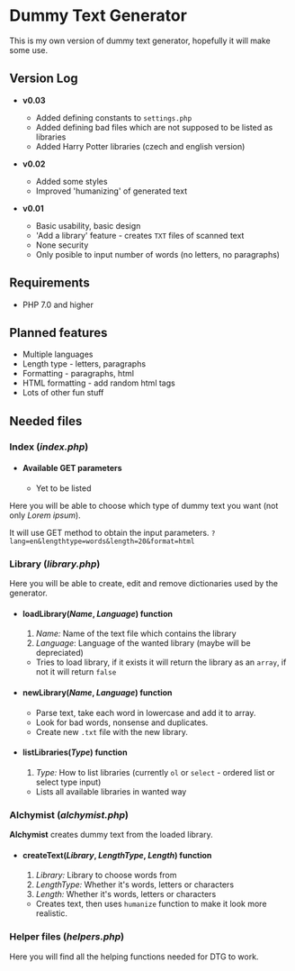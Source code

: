 # Dummy Text Generator

This is my own version of dummy text generator, hopefully it will make some use.

## Version Log

* **v0.03**

    * Added defining constants to `settings.php`
    * Added defining bad files which are not supposed to be listed as libraries
    * Added Harry Potter libraries (czech and english version)

* **v0.02**

    * Added some styles
    * Improved 'humanizing' of generated text

* **v0.01**

    * Basic usability, basic design
    * 'Add a library' feature - creates `TXT` files of scanned text
    * None security
    * Only posible to input number of words (no letters, no paragraphs)

## Requirements

* PHP 7.0 and higher

## Planned features

* Multiple languages
* Length type - letters, paragraphs
* Formatting - paragraphs, html
* HTML formatting - add random html tags
* Lots of other fun stuff

## Needed files

### Index (_index.php_)

* #### Available GET parameters
    * Yet to be listed

Here you will be able to choose which type of dummy text you want (not only *Lorem ipsum*).

It will use GET method to obtain the input parameters. `?lang=en&lengthtype=words&length=20&format=html`



### Library (_library.php_)

Here you will be able to create, edit and remove dictionaries used by the generator.

* #### loadLibrary(_Name_, _Language_) function
    1. _Name:_ Name of the text file which contains the library
    2. _Language_: Language of the wanted library (maybe will be depreciated)

    * Tries to load library, if it exists it will return the library as an `array`, if not it will return `false`

* #### newLibrary(_Name_, _Language_) function
    * Parse text, take each word in lowercase and add it to array.
    * Look for bad words, nonsense and duplicates.
    * Create new `.txt` file with the new library.

* #### listLibraries(_Type_) function
    1. _Type:_ How to list libraries (currently `ol` or `select` - ordered list or select type input)

    * Lists all available libraries in wanted way




### Alchymist (_alchymist.php_)

**Alchymist** creates dummy text from the loaded library.

* #### createText(_Library_, _LengthType_, _Length_) function
    1. _Library:_ Library to choose words from
    2. _LengthType:_ Whether it's words, letters or characters
    3. _Length:_ Whether it's words, letters or characters

    * Creates text, then uses `humanize` function to make it look more realistic.


### Helper files (_helpers.php_)

Here you will find all the helping functions needed for DTG to work.
